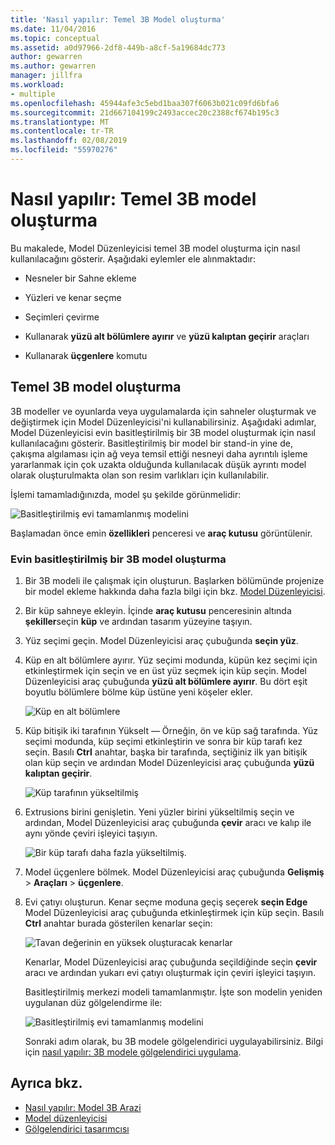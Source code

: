 ```yaml
---
title: 'Nasıl yapılır: Temel 3B Model oluşturma'
ms.date: 11/04/2016
ms.topic: conceptual
ms.assetid: a0d97966-2df8-449b-a8cf-5a19684dc773
author: gewarren
ms.author: gewarren
manager: jillfra
ms.workload:
- multiple
ms.openlocfilehash: 45944afe3c5ebd1baa307f6063b021c09fd6bfa6
ms.sourcegitcommit: 21d667104199c2493accec20c2388cf674b195c3
ms.translationtype: MT
ms.contentlocale: tr-TR
ms.lasthandoff: 02/08/2019
ms.locfileid: "55970276"
---
```

# <a name="how-to-create-a-basic-3d-model"></a>Nasıl yapılır: Temel 3B model oluşturma

Bu makalede, Model Düzenleyicisi temel 3B model oluşturma için nasıl kullanılacağını gösterir. Aşağıdaki eylemler ele alınmaktadır:

-   Nesneler bir Sahne ekleme

-   Yüzleri ve kenar seçme

-   Seçimleri çevirme

-   Kullanarak **yüzü alt bölümlere ayırır** ve **yüzü kalıptan geçirir** araçları

-   Kullanarak **üçgenlere** komutu

## <a name="create-a-basic-3d-model"></a>Temel 3B model oluşturma
 3B modeller ve oyunlarda veya uygulamalarda için sahneler oluşturmak ve değiştirmek için Model Düzenleyicisi'ni kullanabilirsiniz. Aşağıdaki adımlar, Model Düzenleyicisi evin basitleştirilmiş bir 3B model oluşturmak için nasıl kullanılacağını gösterir. Basitleştirilmiş bir model bir stand-in yine de, çakışma algılaması için ağ veya temsil ettiği nesneyi daha ayrıntılı işleme yararlanmak için çok uzakta olduğunda kullanılacak düşük ayrıntı model olarak oluşturulmakta olan son resim varlıkları için kullanılabilir.

 İşlemi tamamladığınızda, model şu şekilde görünmelidir:

 ![Basitleştirilmiş evi tamamlanmış modelini](../designers/media/gfx_model_demo_house_final.png)

 Başlamadan önce emin **özellikleri** penceresi ve **araç kutusu** görüntülenir.

### <a name="to-create-a-simplified-3d-model-of-a-house"></a>Evin basitleştirilmiş bir 3B model oluşturma

1. Bir 3B modeli ile çalışmak için oluşturun. Başlarken bölümünde projenize bir model ekleme hakkında daha fazla bilgi için bkz. [Model Düzenleyicisi](../designers/model-editor.md).

2. Bir küp sahneye ekleyin. İçinde **araç kutusu** penceresinin altında **şekiller**seçin **küp** ve ardından tasarım yüzeyine taşıyın.

3. Yüz seçimi geçin. Model Düzenleyicisi araç çubuğunda **seçin yüz**.

4. Küp en alt bölümlere ayırır. Yüz seçimi modunda, küpün kez seçimi için etkinleştirmek için seçin ve en üst yüz seçmek için küp seçin. Model Düzenleyicisi araç çubuğunda **yüzü alt bölümlere ayırır**. Bu dört eşit boyutlu bölümlere bölme küp üstüne yeni köşeler ekler.

    ![Küp en alt bölümlere](../designers/media/gfx_model_demo_house_subdiv.png)

5. Küp bitişik iki tarafının Yükselt — Örneğin, ön ve küp sağ tarafında. Yüz seçimi modunda, küp seçimi etkinleştirin ve sonra bir küp tarafı kez seçin. Basılı **Ctrl** anahtar, başka bir tarafında, seçtiğiniz ilk yan bitişik olan küp seçin ve ardından Model Düzenleyicisi araç çubuğunda **yüzü kalıptan geçirir**.

    ![Küp tarafının yükseltilmiş](../designers/media/gfx_model_demo_house_extrude.png)

6. Extrusions birini genişletin. Yeni yüzler birini yükseltilmiş seçin ve ardından, Model Düzenleyicisi araç çubuğunda **çevir** aracı ve kalıp ile aynı yönde çeviri işleyici taşıyın.

    ![Bir küp tarafı daha fazla yükseltilmiş.](../designers/media/gfx_model_demo_house_extend.png)

7. Model üçgenlere bölmek. Model Düzenleyicisi araç çubuğunda **Gelişmiş** > **Araçları** > **üçgenlere**.

8. Evi çatıyı oluşturun. Kenar seçme moduna geçiş seçerek **seçin Edge** Model Düzenleyicisi araç çubuğunda etkinleştirmek için küp seçin. Basılı **Ctrl** anahtar burada gösterilen kenarlar seçin:

    ![Tavan değerinin en yüksek oluşturacak kenarlar](../designers/media/gfx_model_demo_house_edges.png)

    Kenarlar, Model Düzenleyicisi araç çubuğunda seçildiğinde seçin **çevir** aracı ve ardından yukarı evi çatıyı oluşturmak için çeviri işleyici taşıyın.

   Basitleştirilmiş merkezi modeli tamamlanmıştır. İşte son modelin yeniden uygulanan düz gölgelendirme ile:

   ![Basitleştirilmiş evi tamamlanmış modelini](../designers/media/gfx_model_demo_house_final.png)

   Sonraki adım olarak, bu 3B modele gölgelendirici uygulayabilirsiniz. Bilgi için [nasıl yapılır: 3B modele gölgelendirici uygulama](../designers/how-to-apply-a-shader-to-a-3-d-model.md).

## <a name="see-also"></a>Ayrıca bkz.

- [Nasıl yapılır: Model 3B Arazi](../designers/how-to-model-3-d-terrain.md)
- [Model düzenleyicisi](../designers/model-editor.md)
- [Gölgelendirici tasarımcısı](../designers/shader-designer.md)
